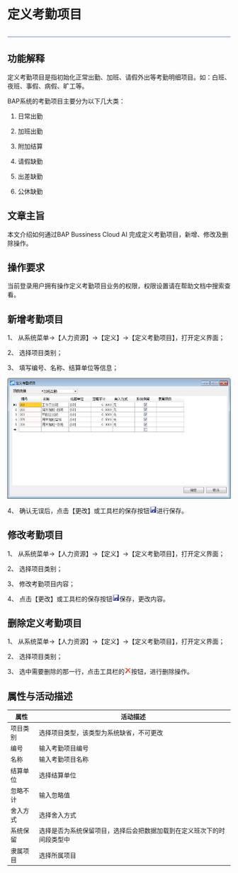 # 定义考勤项目 

![img](zsk_rlzy_dy/common/headLine.png) 

## 功能解释 

定义考勤项目是指初始化正常出勤、加班、请假外出等考勤明细项目。如：白班、夜班、事假、病假、旷工等。

BAP系统的考勤项目主要分为以下几大类：

1. 日常出勤

2. 加班出勤

3. 附加结算

4. 请假缺勤

5. 出差缺勤

6. 公休缺勤

 

## 文章主旨 

本文介绍如何通过BAP Bussiness Cloud AI 完成定义考勤项目，新增、修改及删除操作。

## 操作要求 

当前登录用户拥有操作定义考勤项目业务的权限，权限设置请在帮助文档中搜索查看。

## 新增考勤项目 

1、 从系统菜单->【人力资源】->【定义】->【定义考勤项目】，打开定义界面；

2、 选择项目类别；

3、 填写编号、名称、结算单位等信息；

![img](zsk_rlzy_dy/5.1.png)

4、 确认无误后，点击【更改】或工具栏的保存按钮![img](zsk_rlzy_dy/common/保存.png)进行保存。

## 修改考勤项目 

1、 从系统菜单->【人力资源】->【定义】->【定义考勤项目】，打开定义界面；

2、 选择项目类别；

3、 修改考勤项目内容；

4、 点击【更改】或工具栏的保存按钮![img](zsk_rlzy_dy/common/保存.png)保存，更改内容。

## 删除定义考勤项目 

1、 从系统菜单->【人力资源】->【定义】->【定义考勤项目】，打开定义界面；

2、 选择项目类别；

3、 选中需要删除的那一行，点击工具栏的![img](zsk_rlzy_dy/common/删除.png)按钮，进行删除操作。

## 属性与活动描述 

| **属性** | **活动描述**                                                 |
| -------- | ------------------------------------------------------------ |
| 项目类别 | 选择项目类型，该类型为系统缺省，不可更改                     |
| 编号     | 输入考勤项目编号                                             |
| 名称     | 输入考勤项目名称                                             |
| 结算单位 | 选择结算单位                                                 |
| 忽略不计 | 输入忽略值                                                   |
| 舍入方式 | 选择舍入方式                                                 |
| 系统保留 | 选择是否为系统保留项目，选择后会把数据加载到在定义班次下的时间段类型中 |
| 隶属项目 | 选择所属项目                                                 |

 
